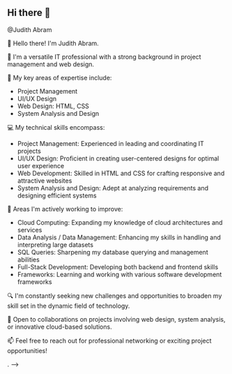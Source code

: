 ## Hi there 👋

@⁨Judith Abram⁩

<div>
<p>👋 Hello there! I'm Judith Abram.</p>

💼 I'm a versatile IT professional with a strong background in project management and web design.

🚀 My key areas of expertise include:
- Project Management
- UI/UX Design
- Web Design: HTML, CSS
- System Analysis and Design

💻 My technical skills encompass:
- Project Management: Experienced in leading and coordinating IT projects
- UI/UX Design: Proficient in creating user-centered designs for optimal user experience
- Web Development: Skilled in HTML and CSS for crafting responsive and attractive websites
- System Analysis and Design: Adept at analyzing requirements and designing efficient systems

🌱 Areas I'm actively working to improve:
- Cloud Computing: Expanding my knowledge of cloud architectures and services
- Data Analysis / Data Management: Enhancing my skills in handling and interpreting large datasets
- SQL Queries: Sharpening my database querying and management abilities
- Full-Stack Development: Developing both backend and frontend skills
- Frameworks: Learning and working with various software development frameworks

🔍 I'm constantly seeking new challenges and opportunities to broaden my skill set in the dynamic field of technology.

🤝 Open to collaborations on projects involving web design, system analysis, or innovative cloud-based solutions.

📫 Feel free to reach out for professional networking or exciting project opportunities!
</div>.
-->
